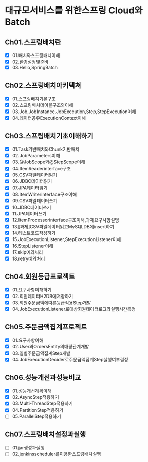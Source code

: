 # 대규모서비스를 위한스프링 Cloud와Batch


## Ch01.스프링배치란
- [X] 01.배치와스프링배치이해
- [X] 02.환경설정및준비
- [X] 03.Hello,SpringBatch
## Ch02.스프링배치아키텍쳐
- [X] 01.스프링배치기본구조
- [X] 02.스프링배치테이블구조와이해
- [X] 03.Job,JobInstance,JobExecution,Step,StepExecution이해
- [X] 04.데이터공유ExecutionContext이해
## Ch03.스프링배치기초이해하기
- [X] 01.Task기반배치와Chunk기반배치
- [X] 02.JobParameters이해
- [X] 03.@JobScope와@StepScope이해
- [X] 04.ItemReaderinterface구조
- [X] 05.CSV파일데이터읽기
- [X] 06.JDBC데이터읽기
- [X] 07.JPA데이터읽기
- [X] 08.ItemWriterinterface구조이해
- [X] 09.CSV파일데이터쓰기
- [X] 10.JDBC데이터쓰기
- [X] 11.JPA데이터쓰기
- [X] 12.ItemProcessorinterface구조이해,과제요구사항설명
- [X] 13.[과제]CSV파일데이터읽고MySQLDB에insert하기
- [X] 14.테스트코드작성하기
- [X] 15.JobExecutionListener,StepExecutionListener이해
- [X] 16.StepListener이해
- [X] 17.skip예외처리
- [X] 18.retry예외처리

## Ch04.회원등급프로젝트
- [X] 01.요구사항이해하기
- [X] 02.회원데이터H2DB에저장하기
- [X] 03.회원주문금액에따른등급적용Step개발
- [X] 04.JobExecutionListener로대상회원데이터로그와실행시간측정
## Ch05.주문금액집계프로젝트
- [X] 01.요구사항이해
- [X] 02.User와OrdersEntity의매핑관계개발
- [X] 03.일별주문금액집계Step개발
- [X] 04.JobExecutionDecider로주문금액집계Step실행여부결정
## Ch06.성능개선과성능비교
- [X] 01.성능개선계획이해
- [X] 02.AsyncStep적용하기
- [X] 03.Multi-ThreadStep적용하기
- [X] 04.PartitionStep적용하기
- [ ] 05.ParallelStep적용하기
## Ch07.스프링배치설정과실행
- [ ] 01.jar생성과실행
- [ ] 02.jenkinsscheduler를이용한스프링배치실행
